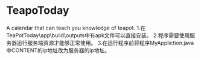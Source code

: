 # TeapoToday
A calendar that can teach you knowledge of teapot.
1.在TeaPotToday\app\build\outputs中有apk文件可以直接安装。
2.程序需要使用服务器运行服务端资源才能够正常使用。
3.在运行程序前将程序MyAppliction.java中CONTENT的ip地址改为服务器的ip地址。
